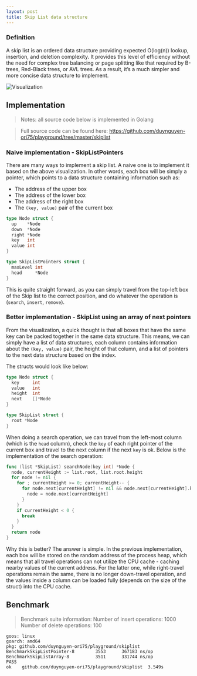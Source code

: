 ```yaml
---
layout: post
title: Skip List data structure
---
```


### Definition

A skip list is an ordered data structure providing expected O(log(n)) lookup, insertion, and deletion complexity. It provides this level of efficiency without the need for complex tree balancing or page splitting like that required by B-trees, Red-Black trees, or AVL trees. As a result, it’s a much simpler and more concise data structure to implement.

![Visualization](https://upload.wikimedia.org/wikipedia/commons/thumb/8/86/Skip_list.svg/800px-Skip_list.svg.png "Skip list")

## Implementation

> Notes: all source code below is implemented in Golang

> Full source code can be found here: https://github.com/duynguyen-ori75/playground/tree/master/skiplist

### Naive implementation - SkipListPointers

There are many ways to implement a skip list. A naive one is to implement it based on the above visualization. In other words, each box will be simply a pointer, which points to a data structure containing information such as:

- The address of the upper box
- The address of the lower box
- The address of the right box
- The `(key, value)` pair of the current box

```go
type Node struct {
  up    *Node
  down  *Node
  right *Node
  key   int
  value int
}

type SkipListPointers struct {
  maxLevel int
  head     *Node
}
```

This is quite straight forward, as you can simply travel from the top-left box of the Skip list to the correct position, and do whatever the operation is (`search`, `insert`, `remove`).

### Better implementation - SkipList using an array of next pointers

From the visualization, a quick thought is that all boxes that have the same key can be packed together in the same data structure. This means, we can simply have a list of data structures, each column contains information about the `(key, value)` pair, the height of that column, and a list of pointers to the next data structure based on the index.

The structs would look like below:

```go
type Node struct {
  key     int
  value   int
  height  int
  next    []*Node
}

type SkipList struct {
  root *Node
}
```

When doing a search operation, we can travel from the left-most column (which is the `head` column), check the `key` of each right pointer of the current box and travel to the next column if the next `key` is ok. Below is the implementation of the search operation:

```go
func (list *SkipList) searchNode(key int) *Node {
  node, currentHeight := list.root, list.root.height
  for node != nil {
    for ; currentHeight >= 0; currentHeight-- {
      for node.next[currentHeight] != nil && node.next[currentHeight].key <= key {
        node = node.next[currentHeight]
      }
    }
    if currentHeight < 0 {
      break
    }
  }
  return node
}
```

Why this is better? The answer is simple. In the previous implementation, each box will be stored on the random address of the process heap, which means that all travel operations can not utilize the CPU cache - caching nearby values of the current address. For the latter one, while right-travel operations remain the same, there is no longer down-travel operation, and the values inside a column can be loaded fully (depends on the size of the struct) into the CPU cache.

## Benchmark

> Benchmark suite information:
> Number of insert operations: 1000
> Number of delete operations: 100

```
goos: linux
goarch: amd64
pkg: github.com/duynguyen-ori75/playground/skiplist
BenchmarkSkipListPointer-8        3553      367183 ns/op
BenchmarkSkipListArray-8          3511      331744 ns/op
PASS
ok    github.com/duynguyen-ori75/playground/skiplist  3.549s
```